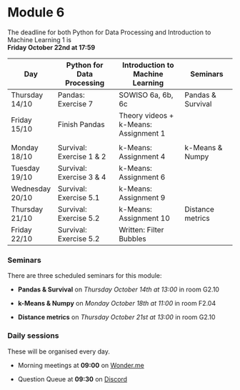 
# Module 6

The deadline for both Python for Data Processing and Introduction to Machine Learning 1 is<br>**Friday October 22nd at 17:59**

| Day                | Python for<br>Data Processing | Introduction to<br>Machine Learning      | Seminars          |
|--------------------|-------------------------------|------------------------------------------|-------------------|
| Thursday<br>14/10  | Pandas: Exercise 7            | SOWISO 6a, 6b, 6c                        | Pandas & Survival |
| Friday<br>15/10    | Finish Pandas                 | Theory videos +<br>k-Means: Assignment 1 |                   |
|                    |                               |                                          |                   |
| Monday<br>18/10    | Survival: Exercise 1 & 2      | k-Means: Assignment 4                    | k-Means & Numpy   |
| Tuesday<br>19/10   | Survival: Exercise 3 & 4      | k-Means: Assignment 6                    |                   |
| Wednesday<br>20/10 | Survival: Exercise 5.1        | k-Means: Assignment 9                    |                   |
| Thursday<br>21/10  | Survival: Exercise 5.2        | k-Means: Assignment 10                   | Distance metrics  |
| Friday<br>22/10    | Survival: Exercise 5.2        | Written: Filter Bubbles                  |                   |

### Seminars

There are three scheduled seminars for this module:

* **Pandas & Survival** on *Thursday October 14th at 13:00* in room G2.10

* **k-Means & Numpy** on *Monday October 18th at 11:00* in room F2.04

* **Distance metrics** on *Thursday October 21st at 13:00* in room G2.10

### Daily sessions

These will be organised every day.

* Morning meetings at **09:00** on [Wonder.me](https://www.wonder.me/r?id=c6cdcb4d-7901-44dc-9b9f-fe90898c22a5)

* Question Queue at **09:30** on [Discord](https://discord.gg/y9BVSck5z5)

